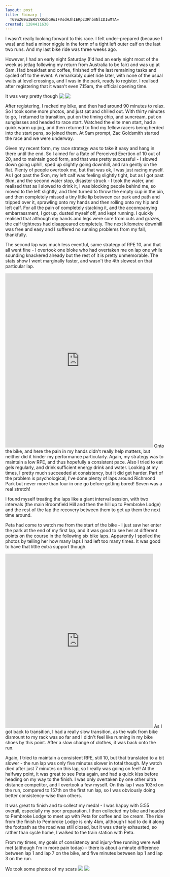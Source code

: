 ```yaml
---
layout: post
title: !binary |-
  TG9uZG9uIER1YXRobG9uIFVsdHJhIERpc3RhbmNlIDIwMTA=
created: 1284411630
---
```

I wasn't really looking forward to this race. I felt under-prepared (because I was) and had a minor niggle in the form of a tight left outer calf on the last two runs. And my last bike ride was three weeks ago. 

However, I had an early night Saturday (I'd had an early night most of the week as jetlag following my return from Australia to be fair) and was up at 6am. Had breakfast and coffee, finished off the last remaining tasks and cycled off to the event. A remarkably quiet ride later, with none of the usual waits at level crossings, and I was in the park, ready to register. I realised after registering that it wasn't even 7.15am, the official opening time. 

It was very pretty though
<img src="/images/duathlonstart1.jpg" align="top"> <img src="/images/duathlonstart2.jpg" align="top">

After registering, I racked my bike, and then had around 90 minutes to relax. So I took some more photos, and just sat and chilled out. With thirty minutes to go, I returned to transition, put on the timing chip, and suncream, put on sunglasses and headed to race start. Watched the elite men start, had a quick warm up jog, and then returned to find my fellow racers being herded into the start pens, so joined them. At 9am prompt, Zac Goldsmith started the race and we were underway. 

Given my recent form, my race strategy was to take it easy and hang in there until the end. So I aimed for a Rate of Perceived Exertion of 10 out of 20, and to maintain good form, and that was pretty successful - I slowed down going uphill, sped up slightly going downhill, and ran gently on the flat. Plenty of people overtook me, but that was ok, I was just racing myself. As I got past the 5km, my left calf was feeling slightly tight, but as I got past 6km, and the second water stop, disaster struck - I took the water, and realised that as I slowed to drink it, I was blocking people behind me, so moved to the left slightly, and then turned to throw the empty cup in the bin, and then completely missed a tiny little lip between car park and path and tripped over it, sprawling onto my hands and then rolling onto my hip and left calf. For all the pain of completely stacking it, and the accompanying embarrassment, I got up, dusted myself off, and kept running. I quickly realised that although my hands and legs were sore from cuts and grazes, the calf tightness had disappeared completely. The next kilometre downhill was free and easy and I suffered no running problems from my fall, thankfully. 

The second lap was much less eventful, same strategy of RPE 10, and that all went fine - I overtook one bloke who had overtaken me on lap one while sounding knackered already but the rest of it is pretty unmemorable. The stats show I went marginally faster, and wasn't the 4th slowest on that particular lap. 

<iframe width='465' height='548' frameborder='0' src='http://connect.garmin.com:80/activity/embed/48708396'></iframe>
Onto the bike, and here the pain in my hands didn't really help matters, but neither did it hinder my performance particularly. Again, my strategy was to maintain a low RPE, and thus hopefully a consistent pace. Also I tried to eat gels regularly, and drink sufficient energy drink and water. Looking at my times, I pretty much succeeded at consistency, but it did get harder. Part of the problem is psychological, I've done plenty of laps around Richmond Park but never more than four in one go before getting bored! Seven was a real stretch! 

I found myself treating the laps like a giant interval session, with two intervals (the main Broomfield Hill and then the hill up to Pembroke Lodge) and the rest of the lap the recovery between them to get up them the next time around. 

Peta had come to watch me from the start of the bike - I just saw her enter the park at the end of my first lap, and it was good to see her at different points on the course in the following six bike laps. Apparently I spoiled the photos by telling her how many laps I had left too many times. It was good to have that little extra support though. 

<iframe width='465' height='548' frameborder='0' src='http://connect.garmin.com:80/activity/embed/48889281'></iframe>
As I got back to transition, I had a really slow transition, as the walk from bike dismount to my rack was so far and I didn't feel like running in my bike shoes by this point. After a slow change of clothes, it was back onto the run. 

Again, I tried to maintain a consistent RPE, still 10, but that translated to a bit slower - the run lap was only five minutes slower in total though. My watch died after just 7 minutes on this lap, so I really was going on feel! At the halfway point, it was great to see Peta again, and had a quick kiss before heading on my way to the finish. I was only overtaken by one other ultra distance competitor, and I overtook a few myself. On this lap I was 103rd on the run, compared to 157th on the first run lap, so I was obviously doing better consistency-wise than others. 

It was great to finish and to collect my medal - I was happy with 5:55 overall, especially my poor preparation. I then collected my bike and headed to Pembroke Lodge to meet up with Peta for coffee and ice cream. The ride from the finish to Pembroke Lodge is only 4km, although I had to do it along the footpath as the road was still closed, but it was utterly exhausted, so rather than cycle home, I walked to the train station with Peta.

From my times, my goals of consistency and injury-free running were well met (although I'm in more pain today) - there is about a minute difference between lap 1 and lap 7 on the bike, and five minutes between lap 1 and lap 3 on the run. 

We took some photos of my scars
<img src="/images/duathlonscar1.jpg"> <img src="/images/duathlonscar2.jpg">

